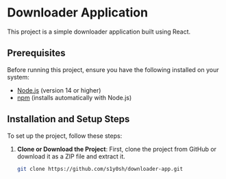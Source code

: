 # Downloader Application

This project is a simple downloader application built using React.

## Prerequisites

Before running this project, ensure you have the following installed on your system:

- [Node.js](https://nodejs.org/) (version 14 or higher)
- [npm](https://www.npmjs.com/) (installs automatically with Node.js)

## Installation and Setup Steps

To set up the project, follow these steps:

1. **Clone or Download the Project**: First, clone the project from GitHub or download it as a ZIP file and extract it.

   ```bash
   git clone https://github.com/s1y0sh/downloader-app.git
